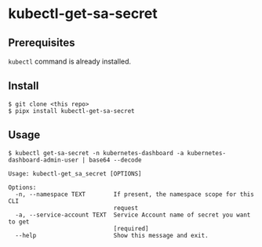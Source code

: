 # kubectl-get-sa-secret

## Prerequisites
`kubectl` command is already installed.

## Install
```
$ git clone <this repo>
$ pipx install kubectl-get-sa-secret
```

## Usage
```
$ kubectl get-sa-secret -n kubernetes-dashboard -a kubernetes-dashboard-admin-user | base64 --decode
```


```
Usage: kubectl-get_sa_secret [OPTIONS]

Options:
  -n, --namespace TEXT        If present, the namespace scope for this CLI
                              request
  -a, --service-account TEXT  Service Account name of secret you want to get
                              [required]
  --help                      Show this message and exit.
```
